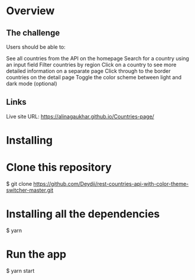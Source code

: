 # Overview

## The challenge

Users should be able to:

See all countries from the API on the homepage
Search for a country using an input field
Filter countries by region
Click on a country to see more detailed information on a separate page
Click through to the border countries on the detail page
Toggle the color scheme between light and dark mode (optional)

## Links

Live site URL: https://alinagaukhar.github.io/Countries-page/

# Installing

# Clone this repository

$ git clone https://github.com/Deydii/rest-countries-api-with-color-theme-switcher-master.git

# Installing all the dependencies

$ yarn

# Run the app

$ yarn start
